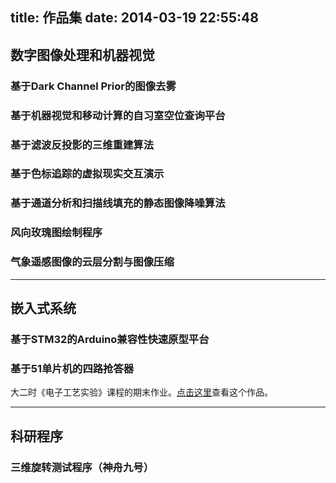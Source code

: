 title: 作品集
date: 2014-03-19 22:55:48
---

## 数字图像处理和机器视觉

### 基于Dark Channel Prior的图像去雾

### 基于机器视觉和移动计算的自习室空位查询平台

### 基于滤波反投影的三维重建算法

### 基于色标追踪的虚拟现实交互演示

### 基于通道分析和扫描线填充的静态图像降噪算法

### 风向玫瑰图绘制程序

### 气象遥感图像的云层分割与图像压缩

-----

## 嵌入式系统

### 基于STM32的Arduino兼容性快速原型平台

### 基于51单片机的四路抢答器

大二时《电子工艺实验》课程的期末作业。[点击这里](/works/8051-responder.html)查看这个作品。

-----

## 科研程序

### 三维旋转测试程序（神舟九号）